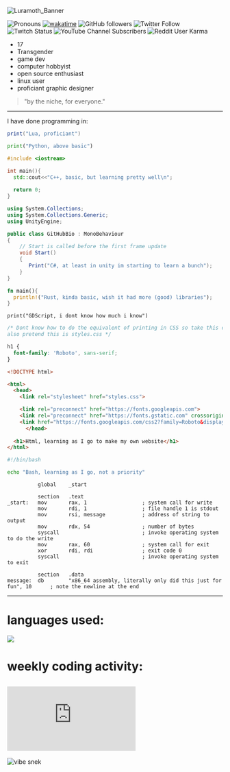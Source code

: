 ![Luramoth_Banner](https://user-images.githubusercontent.com/85266594/142786858-4e64baf3-3f5f-4361-907b-0a08698e9451.png)

![Pronouns](https://img.shields.io/badge/Pronouns-She%2Fher-%23ff69b4)
[![wakatime](https://wakatime.com/badge/user/58d443b6-e6af-4fa2-9946-c53ddafb5a4f.svg)](https://wakatime.com/@58d443b6-e6af-4fa2-9946-c53ddafb5a4f)
![GitHub followers](https://img.shields.io/github/followers/LuraMoth?style=social)
![Twitter Follow](https://img.shields.io/twitter/follow/LuraMoth?style=social)
![Twitch Status](https://img.shields.io/twitch/status/LuraMoth?style=social)
![YouTube Channel Subscribers](https://img.shields.io/youtube/channel/subscribers/UC0C4D-P1e1SUxVgYikP19DQ?style=social)
![Reddit User Karma](https://img.shields.io/reddit/user-karma/combined/LuraMoth?style=social)

- 17
- Transgender
- game dev
- computer hobbyist
- open source enthusiast
- linux user
- proficiant graphic designer

> "by the niche, for everyone."

---

I have done programming in:

```lua
print("Lua, proficiant")
```

```python
print("Python, above basic")
```

```C++
#include <iostream>

int main(){
  std::cout<<"C++, basic, but learning pretty well\n";
  
  return 0;
}
```
```C#
using System.Collections;
using System.Collections.Generic;
using UnityEngine;

public class GitHubBio : MonoBehaviour
{
	// Start is called before the first frame update
	void Start()
	{
 	   Print("C#, at least in unity im starting to learn a bunch");
	}
}

```

```rust
fn main(){
  println!("Rust, kinda basic, wish it had more (good) libraries");
}
```

```GDScript
print("GDScript, i dont know how much i know")
```

```CSS
/* Dont know how to do the equivalent of printing in CSS so take this comment insted lol,
also pretend this is styles.css */

h1 {
  font-family: 'Roboto', sans-serif;
}
```

```HTML
<!DOCTYPE html>

<html>
  <head>
    <link rel="stylesheet" href="styles.css">

    <link rel="preconnect" href="https://fonts.googleapis.com">
    <link rel="preconnect" href="https://fonts.gstatic.com" crossorigin>
    <link href="https://fonts.googleapis.com/css2?family=Roboto&display=swap" rel="stylesheet">
      </head>
  
  <h1>Html, learning as I go to make my own website</h1>
</html>
```

```bash
#!/bin/bash

echo "Bash, learning as I go, not a priority"
```
```assembly
          global    _start

          section   .text
_start:   mov       rax, 1                  ; system call for write
          mov       rdi, 1                  ; file handle 1 is stdout
          mov       rsi, message            ; address of string to output
          mov       rdx, 54                 ; number of bytes
          syscall                           ; invoke operating system to do the write
          mov       rax, 60                 ; system call for exit
          xor       rdi, rdi                ; exit code 0
          syscall                           ; invoke operating system to exit

          section   .data
message:  db        "x86_64 assembly, literally only did this just for fun", 10      ; note the newline at the end
```
---
# languages used:
<a href="https://wakatime.com"><img src="https://wakatime.com/share/@58d443b6-e6af-4fa2-9946-c53ddafb5a4f/18bfb3c7-0eb7-4098-a99f-0f7c6d8f944f.png" /></a>
# weekly coding activity:
<embed src="https://wakatime.com/share/@Luramoth/557c2463-731e-4958-9db7-f688c28f58c6.svg"></embed>
---

![vibe snek](https://user-images.githubusercontent.com/85266594/142788745-a9a7827e-bd0c-4db4-90ac-afeacc5375ef.png)
